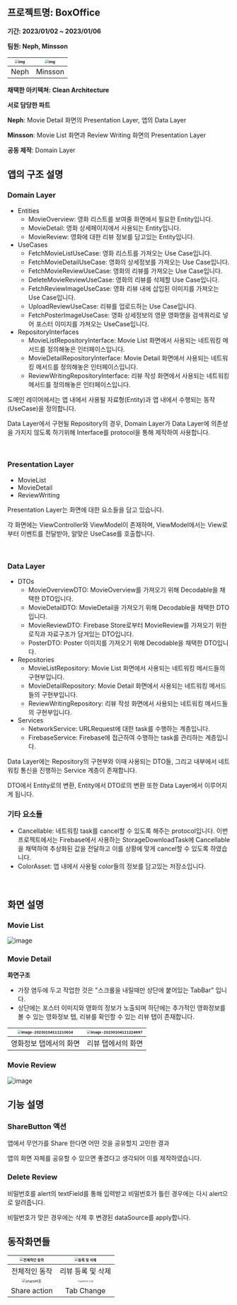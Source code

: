 ## 프로젝트명: BoxOffice

**기간: 2023/01/02 ~ 2023/01/06**

**팀원: Neph, Minsson**

| <img src="https://avatars.githubusercontent.com/u/67148595?v=4" alt="img" style="zoom:50%;" /> | <img src="https://avatars.githubusercontent.com/u/96630194?v=4" alt="img" style="zoom:50%;" /> |
| :----------------------------------------------------------: | :----------------------------------------------------------: |
|                             Neph                             |                           Minsson                            |

**채택한 아키텍쳐: Clean Architecture**

**서로 담당한 파트**

**Neph**: Movie Detail 화면의 Presentation Layer, 앱의 Data Layer

**Minsson**: Movie List 화면과 Review Writing 화면의 Presentation Layer

**공동 제작**: Domain Layer



## 앱의 구조 설명

### Domain Layer

- Entities
  - MovieOverview: 영화 리스트를 보여줄 화면에서 필요한 Entity입니다.
  - MovieDetail: 영화 상세페이지에서 사용되는 Entity입니다.
  - MovieReview: 영화에 대한 리뷰 정보를 담고있는 Entity입니다.
- UseCases
  - FetchMovieListUseCase: 영화 리스트를 가져오는 Use Case입니다.
  - FetchMovieDetailUseCase: 영화의 상세정보를 가져오는 Use Case입니다.
  - FetchMovieReviewUseCase: 영화의 리뷰를 가져오는 Use Case입니다.
  - DeleteMovieReviewUseCase: 영화의 리뷰를 삭제할 Use Case입니다.
  - FetchReviewImageUseCase: 영화 리뷰 내에 삽입된 이미지를 가져오는 Use Case입니다.
  - UploadReviewUseCase: 리뷰를 업로드하는 Use Case입니다.
  - FetchPosterImageUseCase: 영화 상세정보의 영문 영화명을 검색쿼리로 넣어 포스터 이미지를 가져오는 UseCase입니다.
- RepositoryInterfaces
  - MovieListRepositoryInterface: Movie List 화면에서 사용되는 네트워킹 메서드를 정의해놓은 인터페이스입니다.
  - MovieDetailRepositoryInterface: Movie Detail 화면에서 사용되는 네트워킹 메서드를 정의해놓은 인터페이스입니다.
  - ReviewWritingRepositoryInterface: 리뷰 작성 화면에서 사용되는 네트워킹 메서드를 정의해놓은 인터페이스입니다.

도메인 레이어에서는 앱 내에서 사용될 자료형(Entity)과 앱 내에서 수행되는 동작(UseCase)을 정의합니다.

Data Layer에서 구현될 Repository의 경우, Domain Layer가 Data Layer에 의존성을 가지지 않도록 하기위해 Interface를 protocol을 통해 제작하여 사용합니다.

<br/> 

### Presentation Layer

- MovieList
- MovieDetail
- ReviewWriting

Presentation Layer는 화면에 대한 요소들을 담고 있습니다.

각 화면에는 ViewController와 ViewModel이 존재하며, ViewModel에서는 View로부터 이벤트를 전달받아, 알맞은 UseCase를 호출합니다.

<br/> 

### Data Layer

- DTOs
  - MovieOverviewDTO: MovieOverview를 가져오기 위해 Decodable을 채택한 DTO입니다.
  - MovieDetailDTO: MovieDetail을 가져오기 위해 Decodable을 채택한 DTO입니다.
  - MovieReviewDTO: Firebase Store로부터 MovieReview를 가져오기 위한 로직과 자료구조가 담겨있는 DTO입니다.
  - PosterDTO: Poster 이미지를 가져오기 위해 Decodable을 채택한 DTO입니다.
- Repositories
  - MovieListRepository: Movie List 화면에서 사용되는 네트워킹 메서드들의 구현부입니다.
  - MovieDetailRepository: Movie Detail 화면에서 사용되는 네트워킹 메서드들의 구현부입니다.
  - ReviewWritingRepository: 리뷰 작성 화면에서 사용되는 네트워킹 메서드들의 구현부입니다.
- Services
  - NetworkService: URLRequest에 대한 task를 수행하는 계층입니다.
  - FirebaseService: Firebase에 접근하여 수행하는 task를 관리하는 계층입니다.

Data Layer에는 Repository의 구현부와 이때 사용되는 DTO들, 그리고 내부에서 네트워킹 통신을 진행하는 Service 계층이 존재합니다.

DTO에서 Entity로의 변환, Entity에서 DTO로의 변환 또한 Data Layer에서 이루어지게 됩니다.



### 기타 요소들

- Cancellable: 네트워킹 task를 cancel할 수 있도록 해주는 protocol입니다. 이번 프로젝트에서는 Firebase에서 사용하는 StorageDownloadTask에 Cancellable을 채택하여 추상화된 값을 전달하고 이를 상황에 맞게 cancel할 수 있도록 하였습니다.
- ColorAsset: 앱 내에서 사용될 color들의 정보를 담고있는 저장소입니다.

<br/> 

## 화면 설명

### Movie List
![image](https://user-images.githubusercontent.com/96630194/211037502-9ef75503-314c-4356-8f44-bc87402952d9.png)





### Movie Detail

**화면구조**

- 가장 염두에 두고 작업한 것은 "스크롤을 내릴때만 상단에 붙어있는 TabBar" 입니다.
- 상단에는 포스터 이미지와 영화의 정보가 노출되며 하단에는 추가적인 영화정보를 볼 수 있는 영화정보 탭, 리뷰를 확인할 수 있는 리뷰 탭이 존재합니다.

| <img src="https://raw.githubusercontent.com/Neph3779/Blog-Image/forUpload/img/20230104111210.png" alt="image-20230104111210634" style="zoom:50%;" /> | <img src="https://raw.githubusercontent.com/Neph3779/Blog-Image/forUpload/img/20230104111224.png" alt="image-20230104111224697" style="zoom:50%;" /> |
| :----------------------------------------------------------: | :----------------------------------------------------------: |
|                    영화정보 탭에서의 화면                    |                      리뷰 탭에서의 화면                      |


### Movie Review
![image](https://user-images.githubusercontent.com/96630194/211033684-66114677-4862-424a-b2da-3cc3cf0506c8.png)



## 기능 설명

### ShareButton 액션

앱에서 무언가를 Share 한다면 어떤 것을 공유할지 고민한 결과

앱의 화면 자체를 공유할 수 있으면 좋겠다고 생각되어 이를 제작하였습니다.

### Delete Review

비밀번호를 alert의 textField를 통해 입력받고 비밀번호가 틀린 경우에는 다시 alert으로 알려줍니다.

비밀번호가 맞은 경우에는 삭제 후 변경된 dataSource를 apply합니다.



## 동작화면들

| <img src="https://raw.githubusercontent.com/Neph3779/Blog-Image/forUpload/img/20230106233709.gif" alt="전체적인 동작" style="zoom:50%;" /> | <img src="https://raw.githubusercontent.com/Neph3779/Blog-Image/forUpload/img/20230106233727.gif" alt="등록 및 삭제" style="zoom:50%;" /> |
| :----------------------------------------------------------: | :----------------------------------------------------------: |
|                        전체적인 동작                         |                      리뷰 등록 및 삭제                       |
| <img src="https://raw.githubusercontent.com/Neph3779/Blog-Image/forUpload/img/20230106233746.gif" alt="share버튼" style="zoom:50%;" /> | <img src="https://raw.githubusercontent.com/Neph3779/Blog-Image/forUpload/img/20230104112524.gif" alt="Tab전환 및 스크롤" style="zoom: 25%;" /> |
|                         Share action                         |                          Tab Change                          |
